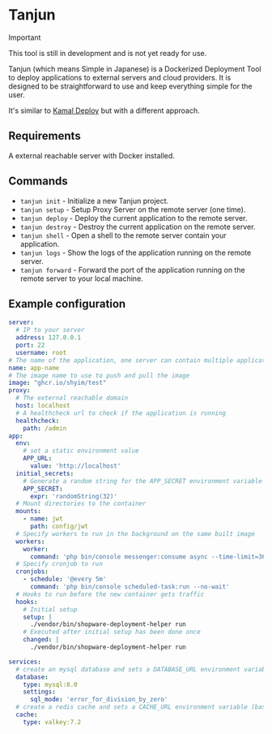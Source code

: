 # Tanjun

> [!IMPORTANT]
> This tool is still in development and is not yet ready for use.

Tanjun (which means Simple in Japanese)
is a Dockerized Deployment Tool to deploy applications to external servers and cloud providers. 
It is designed to be straightforward to use and keep everything simple for the user.

It's similar to [Kamal Deploy](https://kamal-deploy.org/) but with a different approach.

## Requirements

A external reachable server with Docker installed.

## Commands

- `tanjun init` - Initialize a new Tanjun project.
- `tanjun setup` - Setup Proxy Server on the remote server (one time).
- `tanjun deploy` - Deploy the current application to the remote server.
- `tanjun destroy` - Destroy the current application on the remote server.
- `tanjun shell` - Open a shell to the remote server contain your application.
- `tanjun logs` - Show the logs of the application running on the remote server.
- `tanjun forward` - Forward the port of the application running on the remote server to your local machine.

## Example configuration

```yaml
server:
  # IP to your server
  address: 127.0.0.1
  port: 22
  username: root
# The name of the application, one server can contain multiple applications
name: app-name
# The image name to use to push and pull the image
image: "ghcr.io/shyim/test"
proxy:
  # The external reachable domain
  host: localhost
  # A healthcheck url to check if the application is running
  healthcheck:
    path: /admin
app:
  env:
    # set a static environment value
    APP_URL:
      value: 'http://localhost'
  initial_secrets:
    # Generate a random string for the APP_SECRET environment variable and store it to keep it the same
    APP_SECRET:
      expr: 'randomString(32)'
  # Mount directories to the container
  mounts:
    - name: jwt
      path: config/jwt
  # Specify workers to run in the background on the same built image
  workers:
    worker:
      command: 'php bin/console messenger:consume async --time-limit=3600'
  # Specify cronjob to run
  cronjobs:
    - schedule: '@every 5m'
      command: 'php bin/console scheduled-task:run --no-wait'
  # Hooks to run before the new container gets traffic
  hooks:
    # Initial setup
    setup: |
      ./vendor/bin/shopware-deployment-helper run
    # Executed after initial setup has been done once
    changed: |
      ./vendor/bin/shopware-deployment-helper run

services:
  # create an mysql database and sets a DATABASE_URL environment variable (based on key name)
  database:
    type: mysql:8.0
    settings:
      sql_mode: 'error_for_division_by_zero'
  # create a redis cache and sets a CACHE_URL environment variable (based on key name)
  cache:
    type: valkey:7.2
```